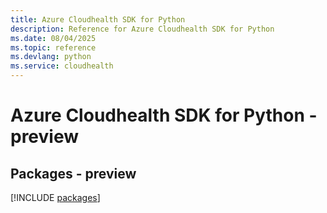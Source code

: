 ```yaml
---
title: Azure Cloudhealth SDK for Python
description: Reference for Azure Cloudhealth SDK for Python
ms.date: 08/04/2025
ms.topic: reference
ms.devlang: python
ms.service: cloudhealth
---
```

# Azure Cloudhealth SDK for Python - preview
## Packages - preview
[!INCLUDE [packages](cloudhealth-index.md)]